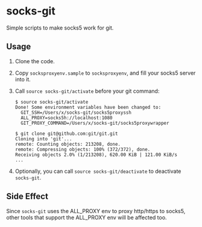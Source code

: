 socks-git
=========

Simple scripts to make socks5 work for git.

## Usage

1. Clone the code.

2. Copy `socksproxyenv.sample` to `socksproxyenv`, and fill your socks5 server into it.

3. Call `source socks-git/activate` before your git command:
	```
	$ source socks-git/activate
	Done! Some environment variables have been changed to:
	  GIT_SSH=/Users/x/socks-git/socks5proxyssh
	  ALL_PROXY=socks5h://localhost:1080
	  GIT_PROXY_COMMAND=/Users/x/socks-git/socks5proxywrapper

	$ git clone git@github.com:git/git.git
	Cloning into 'git'...
	remote: Counting objects: 213208, done.
	remote: Compressing objects: 100% (372/372), done.
	Receiving objects 2.0% (1/213208), 620.00 KiB | 121.00 KiB/s
	...
	```

4. Optionally, you can call `source socks-git/deactivate` to deactivate `socks-git`.

## Side Effect

Since `socks-git` uses the ALL_PROXY env to proxy http/https to socks5, other tools that support the ALL_PROXY env will be affected too.
